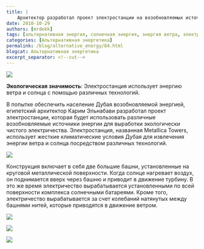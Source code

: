 ```yaml
---
title: |
    Архитектор разработал проект электростанции на возобновляемых источниках энергии в Дубае
date: 2010-10-29
authors: [mrdekk]
tags: [альтернативная энергия, солнечная энергия, энергия ветра, электростанция, дубай]
categories: [Альтернативная энергетика]
permalink: /blog/alternative_energy/84.html
blogcat: Альтернативная энергетика
excerpt_separator: <!--cut-->
---
```



![](http://itw66.ru/uploads/images/00/00/01/2010/10/29/dae608.jpg)


**Экологическая значимость**: Электростанция использует энергию ветра и солнца с помощью различных технологий.

В попытке обеспечить население Дубая возобновляемой энергией, египетский архитектор Карим Эльнабави разработал проект электростанции, которая будет использовать различные возобновляемые источники энергии для выработки экологически чистого электричества. Электростанция, названная Metallica Towers, использует жесткие климатические условия Дубая для извлечения энергии ветра и солнца посредством различных технологий.


<!--cut-->



![](http://itw66.ru/uploads/images/00/00/01/2010/10/29/eff025.jpg)


Конструкция включает в себя две большие башни, установленные на круговой металлической поверхности. Когда солнце нагревает воздух, он поднимается вверх через башню и приводит в движение турбину. В это же время электричество вырабатывается установленными по всей поверхности комплекса солнечными батареями. Кроме того, электричество вырабатывается за счет колебаний натянутых между башнями нитей, которые приводятся в движение ветром.


![](http://itw66.ru/uploads/images/00/00/01/2010/10/29/2ad7d0.jpg)


![](http://itw66.ru/uploads/images/00/00/01/2010/10/29/3eb32c.jpg)


![](http://itw66.ru/uploads/images/00/00/01/2010/10/29/3c965e.png)

